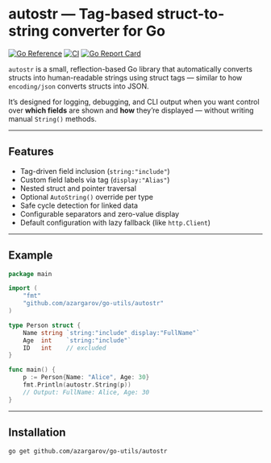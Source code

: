 # autostr  — Tag-based struct-to-string converter for Go


[![Go Reference](https://pkg.go.dev/badge/github.com/azargarov/go-utils/autostr.svg)](https://pkg.go.dev/github.com/azargarov/go-utils/autostr)
[![CI](https://github.com/azargarov/go-utils/actions/workflows/ci.yml/badge.svg)](https://github.com/azargarov/go-utils/actions/workflows/ci.yml)
[![Go Report Card](https://goreportcard.com/badge/github.com/azargarov/go-utils/autostr)](https://goreportcard.com/report/github.com/azargarov/go-utils/autostr)


`autostr` is a small, reflection-based Go library that automatically converts structs into human-readable strings using struct tags — similar to how `encoding/json` converts structs into JSON.

It’s designed for logging, debugging, and CLI output when you want control over **which fields** are shown and **how** they’re displayed — without writing manual `String()` methods.

---

## Features

- Tag-driven field inclusion (`string:"include"`)
- Custom field labels via tag (`display:"Alias"`)
- Nested struct and pointer traversal
- Optional `AutoString()` override per type
- Safe cycle detection for linked data
- Configurable separators and zero-value display
- Default configuration with lazy fallback (like `http.Client`)

---

## Example
```go
package main

import (
    "fmt"
    "github.com/azargarov/go-utils/autostr"
)

type Person struct {
    Name string `string:"include" display:"FullName"`
    Age  int    `string:"include"`
    ID   int    // excluded
}

func main() {
    p := Person{Name: "Alice", Age: 30}
    fmt.Println(autostr.String(p))
    // Output: FullName: Alice, Age: 30
}
```
---
## Installation

```bash
go get github.com/azargarov/go-utils/autostr
```
